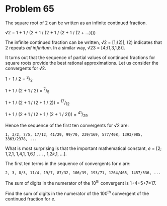 # Problem 65 #

The square root of 2 can be written as an infinite continued fraction.

&radic;2 = 1 + 1 / (2 + 1 / (2 + 1 / (2 + 1 / (2 + ...))))

The infinite continued fraction can be written, &radic;2 = [1;(2)], (2)
indicates that 2 repeats *ad infinitum*. In a similar way,
&radic;23 = [4;(1,3,1,8)].

It turns out that the sequence of partial values of continued fractions for
square roots provide the best rational approximations. Let us consider the
convergents for &radic;2.

1 + 1 / 2 = <sup>3</sup>/<sub>2</sub>

1 + 1 / (2 + 1 / 2) = <sup>7</sup>/<sub>5</sub>

1 + 1 / (2 + 1 / (2 + 1 / 2)) = <sup>17</sup>/<sub>12</sub>

1 + 1 / (2 + 1 / (2 + 1 / (2 + 1 / 2))) = <sup>41</sup>/<sub>29</sub>

Hence the sequence of the first ten convergents for &radic;2 are:

    1, 3/2, 7/5, 17/12, 41/29, 99/70, 239/169, 577/408, 1393/985, 3363/2378, ...

What is most surprising is that the important mathematical constant,
*e* = [2; 1,2,1, 1,4,1, 1,6,1 , ... , 1,2*k*,1, ...].

The first ten terms in the sequence of convergents for *e* are:

    2, 3, 8/3, 11/4, 19/7, 87/32, 106/39, 193/71, 1264/465, 1457/536, ...

The sum of digits in the numerator of the 10<sup>th</sup> convergent is
1+4+5+7=17.

Find the sum of digits in the numerator of the 100<sup>th</sup> convergent of
the continued fraction for *e*.
